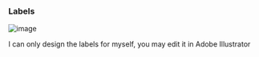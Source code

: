 ### Labels

![image](https://github.com/jrymk/gridfinity-eco/assets/39593345/4d74c0a2-9be3-4020-9d03-eaafec05c31f)

I can only design the labels for myself, you may edit it in Adobe Illustrator
